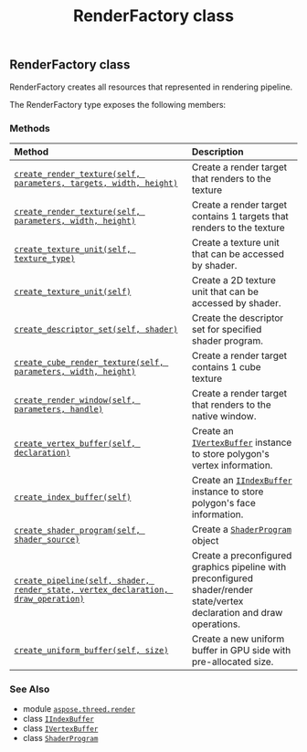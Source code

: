 ﻿---
title: RenderFactory class
second_title: Aspose.3D for Python via .NET API References
description: 
type: docs
weight: 270
url: /python-net/aspose.threed.render/renderfactory/
is_root: false
---

## RenderFactory class

RenderFactory creates all resources that represented in rendering pipeline.



The RenderFactory type exposes the following members:

### Methods
| Method | Description |
| :- | :- |
| [`create_render_texture(self, parameters, targets, width, height)`](/3d/python-net/aspose.threed.render/renderfactory/create_render_texture/#aspose.threed.render.renderparameters-int-int-int) | Create a render target that renders to the texture |
| [`create_render_texture(self, parameters, width, height)`](/3d/python-net/aspose.threed.render/renderfactory/create_render_texture/#aspose.threed.render.renderparameters-int-int) | Create a render target contains 1 targets that renders to the texture |
| [`create_texture_unit(self, texture_type)`](/3d/python-net/aspose.threed.render/renderfactory/create_texture_unit/#aspose.threed.render.texturetype) | Create a texture unit that can be accessed by shader. |
| [`create_texture_unit(self)`](/3d/python-net/aspose.threed.render/renderfactory/create_texture_unit/#) | Create a 2D texture unit that can be accessed by shader. |
| [`create_descriptor_set(self, shader)`](/3d/python-net/aspose.threed.render/renderfactory/create_descriptor_set/#aspose.threed.render.shaderprogram) | Create the descriptor set for specified shader program. |
| [`create_cube_render_texture(self, parameters, width, height)`](/3d/python-net/aspose.threed.render/renderfactory/create_cube_render_texture/#aspose.threed.render.renderparameters-int-int) | Create a render target contains 1 cube texture |
| [`create_render_window(self, parameters, handle)`](/3d/python-net/aspose.threed.render/renderfactory/create_render_window/#aspose.threed.render.renderparameters-aspose.threed.render.windowhandle) | Create a render target that renders to the native window. |
| [`create_vertex_buffer(self, declaration)`](/3d/python-net/aspose.threed.render/renderfactory/create_vertex_buffer/#aspose.threed.utilities.vertexdeclaration) | Create an [`IVertexBuffer`](/3d/python-net/aspose.threed.render/ivertexbuffer) instance to store polygon's vertex information. |
| [`create_index_buffer(self)`](/3d/python-net/aspose.threed.render/renderfactory/create_index_buffer/#) | Create an [`IIndexBuffer`](/3d/python-net/aspose.threed.render/iindexbuffer) instance to store polygon's face information. |
| [`create_shader_program(self, shader_source)`](/3d/python-net/aspose.threed.render/renderfactory/create_shader_program/#aspose.threed.render.shadersource) | Create a [`ShaderProgram`](/3d/python-net/aspose.threed.render/shaderprogram) object |
| [`create_pipeline(self, shader, render_state, vertex_declaration, draw_operation)`](/3d/python-net/aspose.threed.render/renderfactory/create_pipeline/#aspose.threed.render.shaderprogram-aspose.threed.render.renderstate-aspose.threed.utilities.vertexdeclaration-aspose.threed.render.drawoperation) | Create a preconfigured graphics pipeline with preconfigured shader/render state/vertex declaration and draw operations. |
| [`create_uniform_buffer(self, size)`](/3d/python-net/aspose.threed.render/renderfactory/create_uniform_buffer/#int) | Create a new uniform buffer in GPU side with pre-allocated size. |



### See Also
* module [`aspose.threed.render`](..)
* class [`IIndexBuffer`](/3d/python-net/aspose.threed.render/iindexbuffer)
* class [`IVertexBuffer`](/3d/python-net/aspose.threed.render/ivertexbuffer)
* class [`ShaderProgram`](/3d/python-net/aspose.threed.render/shaderprogram)
